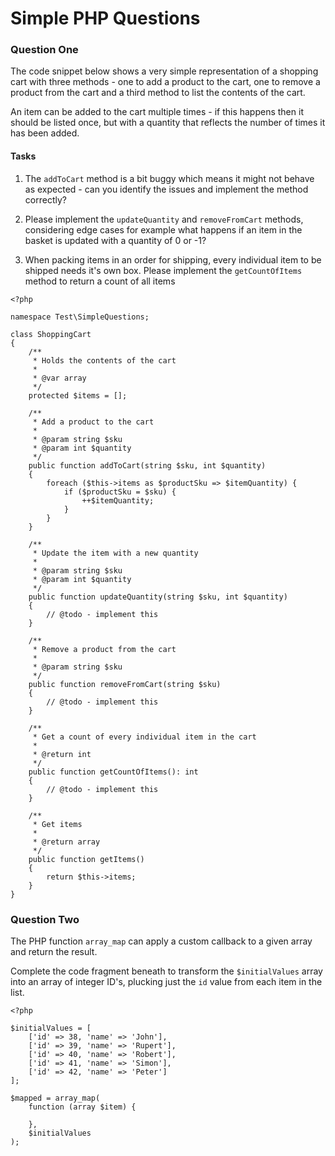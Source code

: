# Simple PHP Questions

### Question One

The code snippet below shows a very simple representation of a shopping cart with three methods - one to add a product to the cart, one to remove a product from the cart and a third method to list the contents of the cart.

An item can be added to the cart multiple times - if this happens then it should be listed once, but with a quantity that reflects the number of times it has been added.

#### Tasks

1. The `addToCart` method is a bit buggy which means it might not behave as expected - can you identify the issues and implement the method correctly?

2. Please implement the `updateQuantity` and `removeFromCart` methods, considering edge cases for example what happens if an item in the basket is updated with a quantity of 0 or -1?

3. When packing items in an order for shipping, every individual item to be shipped needs it's own box. Please implement the `getCountOfItems` method to return a count of all items

```
<?php

namespace Test\SimpleQuestions;

class ShoppingCart
{
    /**
     * Holds the contents of the cart
     *
     * @var array
     */
    protected $items = [];

    /**
     * Add a product to the cart
     *
     * @param string $sku
     * @param int $quantity
     */
    public function addToCart(string $sku, int $quantity)
    {
        foreach ($this->items as $productSku => $itemQuantity) {
            if ($productSku = $sku) {
                ++$itemQuantity;
            }
        }
    }

    /**
     * Update the item with a new quantity
     * 
     * @param string $sku
     * @param int $quantity
     */
    public function updateQuantity(string $sku, int $quantity)
    {
        // @todo - implement this
    }

    /**
     * Remove a product from the cart
     *
     * @param string $sku
     */
    public function removeFromCart(string $sku)
    {
        // @todo - implement this
    }
    
    /**
     * Get a count of every individual item in the cart
     * 
     * @return int
     */
    public function getCountOfItems(): int
    {
        // @todo - implement this
    }

    /**
     * Get items
     *
     * @return array
     */
    public function getItems()
    {
        return $this->items;
    }
}

```

### Question Two

The PHP function `array_map` can apply a custom callback to a given array and return the result.

Complete the code fragment beneath to transform the `$initialValues` array into an array of integer ID's, plucking just the `id` value from each item in the list.

```
<?php

$initialValues = [
    ['id' => 38, 'name' => 'John'],
    ['id' => 39, 'name' => 'Rupert'],
    ['id' => 40, 'name' => 'Robert'],
    ['id' => 41, 'name' => 'Simon'],
    ['id' => 42, 'name' => 'Peter']
];

$mapped = array_map(
    function (array $item) {
    
    },
    $initialValues
);

```





  
